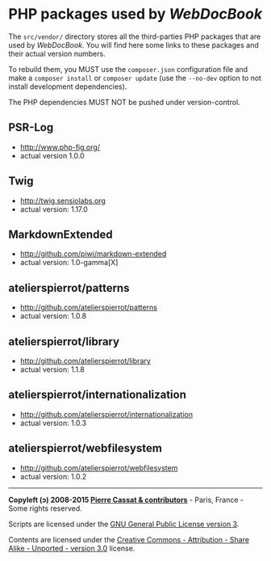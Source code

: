 PHP packages used by *WebDocBook*
===============================

The `src/vendor/` directory stores all the third-parties PHP packages that
are used by *WebDocBook*. You will find here some links to these packages
and their actual version numbers.

To rebuild them, you MUST use the `composer.json` configuration file 
and make a  `composer install` or `composer update` (use the `--no-dev`
option to not install development dependencies). 

The PHP dependencies MUST NOT be pushed under version-control.


PSR-Log
-------

-   <http://www.php-fig.org/>
-   actual version 1.0.0


Twig
----

-   <http://twig.sensiolabs.org>
-   actual version: 1.17.0


MarkdownExtended
----------------

-   <http://github.com/piwi/markdown-extended>
-   actual version: 1.0-gamma[X]


atelierspierrot/patterns
------------------------

-   <http://github.com/atelierspierrot/patterns>
-   actual version: 1.0.8


atelierspierrot/library
-----------------------

-   <http://github.com/atelierspierrot/library>
-   actual version: 1.1.8


atelierspierrot/internationalization
------------------------------------

-   <http://github.com/atelierspierrot/internationalization>
-   actual version: 1.0.3


atelierspierrot/webfilesystem
-----------------------------

-   <http://github.com/atelierspierrot/webfilesystem>
-   actual version: 1.0.2


----
**Copyleft (ↄ) 2008-2015 [Pierre Cassat & contributors](http://webdocbook.com/)** - Paris, France - Some rights reserved.

Scripts are licensed under the [GNU General Public License version 3](http://www.gnu.org/licenses/gpl.html).

Contents are licensed under the [Creative Commons - Attribution - Share Alike - Unported - version 3.0](http://creativecommons.org/licenses/by-sa/3.0/) license.

